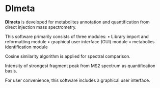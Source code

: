 # DImeta

**DImeta** is developed for metabolites annotation and quantification from direct injection mass spectrometry. 

This software primarily consists of three modules: 
&#8226; Library import and reformatting module
&#8226; graphical user interface (GUI) module 
&#8226; metabolies identification module


Cosine similarity algorithm is applied for spectral comparison. 

Intensity of strongest fragment peak from MS2 spectrum as quantification basis.

For user convenience, this software includes a graphical user interface.



